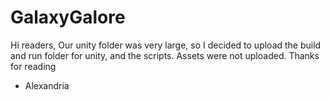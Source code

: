 # GalaxyGalore

Hi readers,
 Our unity folder was very large, so I decided to upload the build and run folder for unity, and the scripts. Assets were not uploaded. Thanks for reading
- Alexandria
